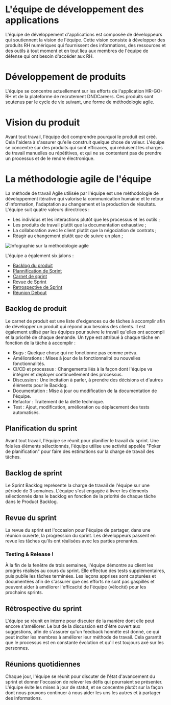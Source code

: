 # L'équipe de développement des applications

L'équipe de développement d'applications est composée de développeurs qui soutiennent la vision de l'équipe. Cette vision consiste à développer des produits RH numériques qui fournissent des informations, des ressources et des outils à tout moment et en tout lieu aux membres de l'équipe de défense qui ont besoin d'accéder aux RH.

# Développement de produits

L'équipe se concentre actuellement sur les efforts de l'application HR-GO-RH et de la plateforme de recrutement DNDCareers. Ces produits sont soutenus par le cycle de vie suivant, une forme de méthodologie agile.

# Vision du produit

Avant tout travail, l'équipe doit comprendre pourquoi le produit est créé. Cela l'aidera à s'assurer qu'elle construit quelque chose de valeur. L'équipe se concentre sur des produits qui sont efficaces, qui réduisent les charges de travail manuelles ou répétitives, et qui ne se contentent pas de prendre un processus et de le rendre électronique.

# La méthodologie agile de l'équipe
La méthode de travail Agile utilisée par l'équipe est une méthodologie de développement itérative qui valorise la communication humaine et le retour d'information, l'adaptation au changement et la production de résultats. L'équipe suit quatre valeurs directrices :

* Les individus et les interactions plutôt que les processus et les outils ;
* Les produits de travail plutôt que la documentation exhaustive ;
* La collaboration avec le client plutôt que la négociation de contrats ;
* Réagir au changement plutôt que de suivre un plan ;

![Infographie sur la méthodologie agile](/site/assets/Agil_Infographic.jpg)

L'équipe a également six jalons :
* [Backlog du produit](#backlog-de-produit)
* [Plannification de Sprint](#plannification-de-sprint)
* [Carnet de sprint](#carnet-de-sprint)
* [Revue de Sprint](#revue-de-sprint)
* [Retrospective de Sprint](#retrospective-de-sprint)
* [Réunion Debout](#réunion-debout)

## Backlog de produit

Le carnet de produit est une liste d'exigences ou de tâches à accomplir afin de développer un produit qui répond aux besoins des clients. Il est également utilisé par les équipes pour suivre le travail qu'elles ont accompli et la priorité de chaque demande. Un type est attribué à chaque tâche en fonction de la tâche à accomplir :

* Bugs : Quelque chose qui ne fonctionne pas comme prévu.
* Améliorations : Mises à jour de la fonctionnalité ou nouvelles fonctionnalités.
* CI/CD et processus : Changements liés à la façon dont l'équipe va intégrer et déployer continuellement des processus.
* Discussion : Une incitation à parler, à prendre des décisions et d'autres éléments pour le Backlog.
* Documentation : Mise à jour ou modification de la documentation de l'équipe.
* Refactor : Traitement de la dette technique.
* Test : Ajout, modification, amélioration ou déplacement des tests automatisés.

## Planification du sprint

Avant tout travail, l'équipe se réunit pour planifier le travail du sprint. Une fois les éléments sélectionnés, l'équipe utilise une activité appelée "Poker de planification" pour faire des estimations sur la charge de travail des tâches.

## Backlog de sprint

Le Sprint Backlog représente la charge de travail de l'équipe sur une période de 3 semaines. L'équipe s'est engagée à livrer les éléments sélectionnés dans le backlog en fonction de la priorité de chaque tâche dans le Product Backlog.

## Revue du sprint

La revue du sprint est l'occasion pour l'équipe de partager, dans une réunion ouverte, la progression du sprint. Les développeurs passent en revue les tâches qu'ils ont réalisées avec les parties prenantes.

### Testing & Release !

À la fin de la fenêtre de trois semaines, l'équipe démontre au client les progrès réalisés au cours du sprint. Elle effectue des tests supplémentaires, puis publie les tâches terminées. Les leçons apprises sont capturées et documentées afin de s'assurer que ces efforts ne sont pas gaspillés et peuvent aider à améliorer l'efficacité de l'équipe (vélocité) pour les prochains sprints.

## Rétrospective du sprint

L'équipe se réunit en interne pour discuter de la manière dont elle peut encore s'améliorer. Le but de la discussion est d'être ouvert aux suggestions, afin de s'assurer qu'un feedback honnête est donné, ce qui peut inciter les membres à améliorer leur méthode de travail. Cela garantit que le processus est en constante évolution et qu'il est toujours axé sur les personnes.

## Réunions quotidiennes

Chaque jour, l'équipe se réunit pour discuter de l'état d'avancement du sprint et donner l'occasion de relever les défis qui pourraient se présenter. L'équipe évite les mises à jour de statut, et se concentre plutôt sur la façon dont nous pouvons continuer à nous aider les uns les autres et à partager des informations.
